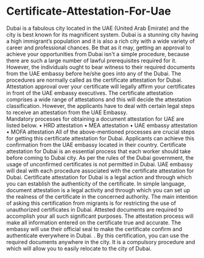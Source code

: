 # Certificate-Attestation-For-Uae
Dubai is a fabulous city located in the UAE (United Arab Emirate) and the city is best known for its magnificent system.  Dubai is a stunning city having a high immigrant’s population and it is also a rich city with a wide variety of career and professional chances. Be that as it may, getting an approval to achieve your opportunities from Dubai isn't a simple procedure, because there are such a large number of lawful prerequisites required for it. However, the individuals ought to bear witness to their required documents from the UAE embassy before he/she goes into any of the Dubai. The procedures are normally called as the certificate attestation for Dubai. Attestation approval over your certificate will legally affirm your certificates in front of the UAE embassy executives. The certificate attestation comprises a wide range of attestations and this will decide the attestation classification. However, the applicants have to deal with certain legal steps to receive an attestation from the UAE Embassy.     
Mandatory processes for obtaining a document attestation for UAE are listed below.
•    HRD attestation 
•    MEA attestation
•    UAE embassy attestation
•    MOFA attestation 
All of the above-mentioned processes are crucial steps for getting this certificate attestation for Dubai. Applicants can achieve this confirmation from the UAE embassy located in their country. Certificate attestation for Dubai is an essential process that each worker should take before coming to Dubai city. As per the rules of the Dubai government, the usage of unconfirmed certificates is not permitted in Dubai. UAE embassy will deal with each procedure associated with the certificate attestation for Dubai. Certificate attestation for Dubai is a legal action and through which you can establish the authenticity of the certificate. In simple language, document attestation is a legal activity and through which you can set up the realness of the certificate in the concerned authority. The main intention of asking this certification from migrants is for restricting the use of unauthorized certificates in Dubai. Attested documents are required to accomplish your all such significant purposes. The attestation process will make all information entered on the certificate true and accurate. The embassy will use their official seal to make the certificate confirm and authenticate everywhere in Dubai. . By this certification, you can use the required documents anywhere in the city. It is a compulsory procedure and which will allow you to easily relocate to the city of Dubai.   
 
